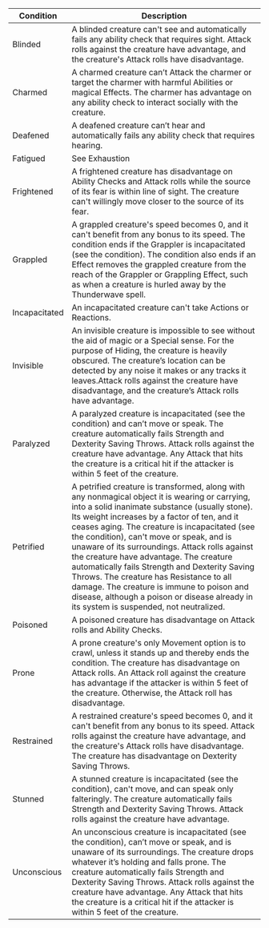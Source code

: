 |Condition |Description|
|---|---| 
|Blinded 	| A blinded creature can't see and automatically fails any ability check that requires sight. Attack rolls against the creature have advantage, and the creature's Attack rolls have disadvantage.
|Charmed | A charmed creature can’t Attack the charmer or target the charmer with harmful Abilities or magical Effects. The charmer has advantage on any ability check to interact socially with the creature.
|Deafened | A deafened creature can’t hear and automatically fails any ability check that requires hearing.
| Fatigued | See Exhaustion
|Frightened |A frightened creature has disadvantage on Ability Checks and Attack rolls while the source of its fear is within line of sight. The creature can't willingly move closer to the source of its fear.
|Grappled | A grappled creature's speed becomes 0, and it can't benefit from any bonus to its speed. The condition ends if the Grappler is incapacitated (see the condition). The condition also ends if an Effect removes the grappled creature from the reach of the Grappler or Grappling Effect, such as when a creature is hurled away by the Thunderwave spell.
|Incapacitated | An incapacitated creature can't take Actions or Reactions.
|Invisible | An invisible creature is impossible to see without the aid of magic or a Special sense. For the purpose of Hiding, the creature is heavily obscured. The creature’s location can be detected by any noise it makes or any tracks it leaves.Attack rolls against the creature have disadvantage, and the creature’s Attack rolls have advantage.
|Paralyzed | A paralyzed creature is incapacitated (see the condition) and can’t move or speak. The creature automatically fails Strength and Dexterity Saving Throws. Attack rolls against the creature have advantage. Any Attack that hits the creature is a critical hit if the attacker is within 5 feet of the creature.
|Petrified | A petrified creature is transformed, along with any nonmagical object it is wearing or carrying, into a solid inanimate substance (usually stone). Its weight increases by a factor of ten, and it ceases aging. The creature is incapacitated (see the condition), can't move or speak, and is unaware of its surroundings. Attack rolls against the creature have advantage. The creature automatically fails Strength and Dexterity Saving Throws. The creature has Resistance to all damage. The creature is immune to poison and disease, although a poison or disease already in its system is suspended, not neutralized.
|Poisoned | A poisoned creature has disadvantage on Attack rolls and Ability Checks.
|Prone | A prone creature's only Movement option is to crawl, unless it stands up and thereby ends the condition. The creature has disadvantage on Attack rolls. An Attack roll against the creature has advantage if the attacker is within 5 feet of the creature. Otherwise, the Attack roll has disadvantage.
|Restrained | A restrained creature's speed becomes 0, and it can't benefit from any bonus to its speed. Attack rolls against the creature have advantage, and the creature's Attack rolls have disadvantage. The creature has disadvantage on Dexterity Saving Throws.
| Stunned | A stunned creature is incapacitated (see the condition), can't move, and can speak only falteringly. The creature automatically fails Strength and Dexterity Saving Throws. Attack rolls against the creature have advantage.
| Unconscious | An unconscious creature is incapacitated (see the condition), can’t move or speak, and is unaware of its surroundings. The creature drops whatever it’s holding and falls prone. The creature automatically fails Strength and Dexterity Saving Throws. Attack rolls against the creature have advantage. Any Attack that hits the creature is a critical hit if the attacker is within 5 feet of the creature.